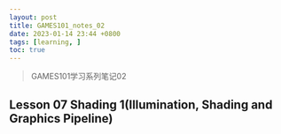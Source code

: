 ```yaml
---
layout: post
title: GAMES101_notes_02
date: 2023-01-14 23:44 +0800
tags: [learning, ]
toc: true
---
```


> GAMES101学习系列笔记02

## Lesson 07 Shading 1(Illumination, Shading and Graphics Pipeline)
